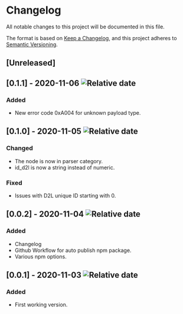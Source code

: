 # Changelog

All notable changes to this project will be documented in this file.

The format is based on [Keep a Changelog](https://keepachangelog.com/en/1.0.0/),
and this project adheres to [Semantic Versioning](https://semver.org/spec/v2.0.0.html).

## [Unreleased]

## [0.1.1] - 2020-11-06 ![Relative date](https://img.shields.io/date/1604690140?label=)
### Added
- New error code 0xA004 for unknown payload type.

## [0.1.0] - 2020-11-05 ![Relative date](https://img.shields.io/date/1604531360?label=)
### Changed
- The node is now in parser category.
- id_d2l is now a string instead of numeric.
### Fixed 
- Issues with D2L unique ID starting with 0.

## [0.0.2] - 2020-11-04 ![Relative date](https://img.shields.io/date/1604504235?label=)
### Added
- Changelog
- Github Workflow for auto publish npm package.
- Various npm options.

## [0.0.1] - 2020-11-03 ![Relative date](https://img.shields.io/date/1604449693?label=)
### Added
- First working version.